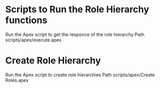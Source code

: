# Scripts to Run the Role Hierarchy functions

Run the Apex script to get the responce of the role hierarchy
Path scripts/apex/execute.apex 

# Create Role Hierarchy

Run the Apex script to create role hierarchies
Path scripts/apex/Create Roles.apex  
